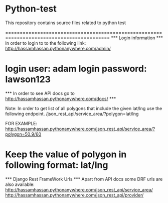 # Python-test
This repository contains source files related to python test

==========================================================================================
*** Login information ***
In order to login to to the following link: http://hassamhassan.pythonanywhere.com/admin/

login user: adam
login password: lawson123
==========================================================================================

*** In order to see API docs go to http://hassamhassan.pythonanywhere.com/docs/ ***

Note:
In order to get list of all polygons that include the given lat/lng use the following endpoint.
/json_rest_api/service_area/?polygon=lat/lng

FOR EXAMPLE:
http://hassamhassan.pythonanywhere.com/json_rest_api/service_area/?polygon=50.9/60

Keep the value of polygon in following format: lat/lng
==========================================================================================
*** Django Rest FrameWork Urls ***
Apart from API docs some DRF urls are also available:
http://hassamhassan.pythonanywhere.com/json_rest_api/service_area/
http://hassamhassan.pythonanywhere.com/json_rest_api/provider/